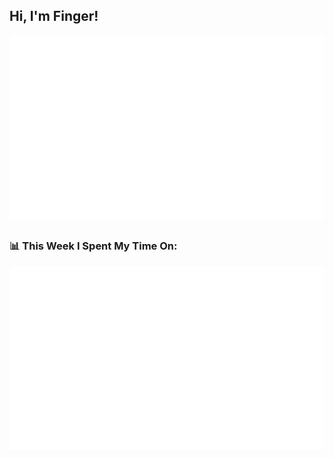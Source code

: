 <h2> Hi, I'm Finger!</h2>

<img align="right" src="https://raw.githubusercontent.com/spianmo/github-stats/master/generated/overview.svg#gh-light-mode-only">

<!-- <img align="right" height="160em" src="https://github-readme-stats-eight-theta.vercel.app/api/top-langs/?username=spianmo&layout=compact&langs_count=8&theme=algolia"/>	 -->
	
```go
package main

type Me struct {
	Name   string
	Job    string
	Code   string
	Skills string
}

func main() {
	me := &Me{
		Name:   "Finger",
		Job:    "Client-side Engineer",
		Code:   "Java, Kotlin, C#, Rust and C++ and Others",
		Skills: "Android, Security, Cross-platform client, NLP, CV, ASR ^o^",
	}
	_ = me
}
```


<h3>📊 This Week I Spent My Time On:</h3>
<img align='right' src="https://raw.githubusercontent.com/spianmo/github-stats/master/generated/languages.svg#gh-light-mode-only">

<!--START_SECTION:waka-->

```txt
Java               1 hr 23 mins    █████████▒░░░░░░░░░░░░░░░   37.62 %
Python             1 hr 21 mins    █████████▒░░░░░░░░░░░░░░░   36.75 %
Kotlin             25 mins         ███░░░░░░░░░░░░░░░░░░░░░░   11.64 %
Gradle             12 mins         █▒░░░░░░░░░░░░░░░░░░░░░░░   05.82 %
C++                6 mins          ▓░░░░░░░░░░░░░░░░░░░░░░░░   02.98 %
```

<!--END_SECTION:waka-->
